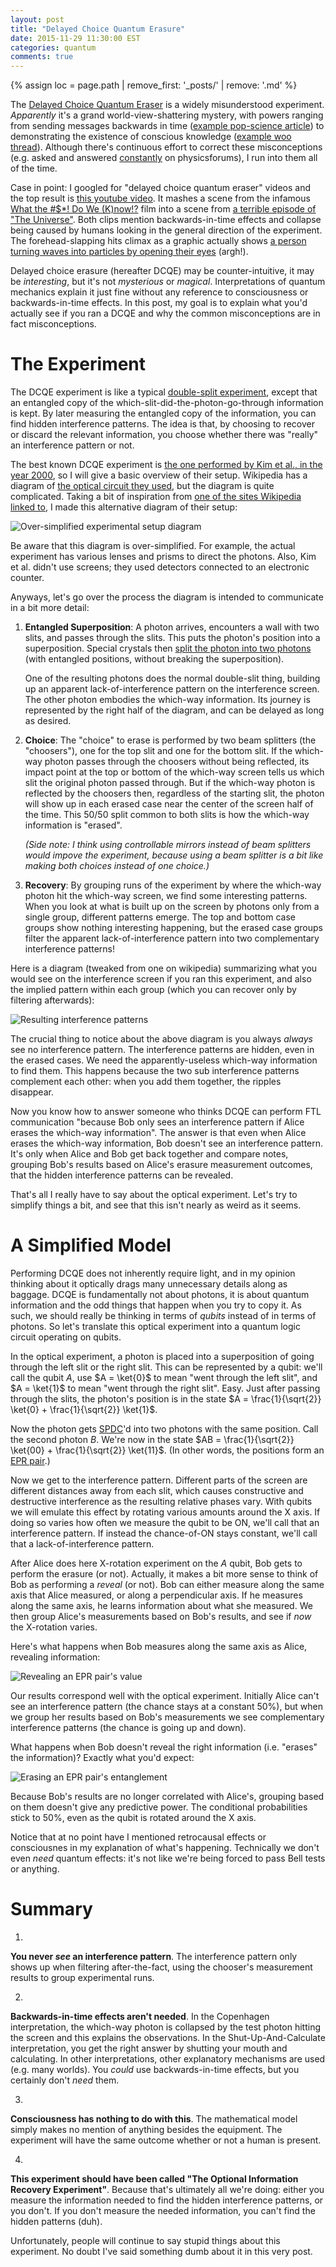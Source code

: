 ```yaml
---
layout: post
title: "Delayed Choice Quantum Erasure"
date: 2015-11-29 11:30:00 EST
categories: quantum
comments: true
---
```


{% assign loc = page.path | remove_first: '_posts/' | remove: '.md' %}

The [Delayed Choice Quantum Eraser](https://en.wikipedia.org/wiki/Delayed_choice_quantum_eraser) is a widely misunderstood experiment.
*Apparently* it's a grand world-view-shattering mystery, with powers ranging from sending messages backwards in time ([example pop-science article](http://www.ibtimes.co.uk/quantum-weirdness-proved-again-measurement-changing-atoms-past-1504172)) to demonstrating the existence of conscious knowledge ([example woo thread](http://www.abovetopsecret.com/forum/thread1013362/pg1)).
Although there's continuous effort to correct these misconceptions (e.g. asked and answered [constantly](https://www.physicsforums.com/threads/explain-delayed-choice-quantum-eraser-without-consciousness.808688/) on physicsforums), I run into them all of the time.

Case in point: I googled for "delayed choice quantum eraser" videos and the top result is [this youtube video](https://www.youtube.com/watch?v=U7Z_TIw9InA).
It mashes a scene from the infamous [What the #$*! Do We (K)now!?](http://www.imdb.com/title/tt0399877/) film into a scene from [a terrible episode of "The Universe"](http://www.imdb.com/title/tt2356685/).
Both clips mention backwards-in-time effects and collapse being caused by humans looking in the general direction of the experiment.
The forehead-slapping hits climax as a graphic actually shows [a person turning waves into particles by opening their eyes](https://youtu.be/vnN85i_75EI?t=18m15s) (argh!).


Delayed choice erasure (hereafter DCQE) may be counter-intuitive, it may be *interesting*, but it's not *mysterious* or *magical*.
Interpretations of quantum mechanics explain it just fine without any reference to consciousness or backwards-in-time effects.
In this post, my goal is to explain what you'd actually see if you ran a DCQE and why the common misconceptions are in fact misconceptions.

# The Experiment

The DCQE experiment is like a typical [double-split experiment](https://en.wikipedia.org/wiki/Double-slit_experiment), except that an entangled copy of the which-slit-did-the-photon-go-through information is kept.
By later measuring the entangled copy of the information, you can find hidden interference patterns.
The idea is that, by choosing to recover or discard the relevant information, you choose whether there was "really" an interference pattern or not.

The best known DCQE experiment is [the one performed by Kim et al., in the year 2000](https://en.wikipedia.org/wiki/Delayed_choice_quantum_eraser#The_experiment_of_Kim_et_al._.282000.29), so I will give a basic overview of their setup.
Wikipedia has a diagram of [the optical circuit they used](https://en.wikipedia.org/wiki/File:Kim_EtAl_Quantum_Eraser.svg), but the diagram is quite complicated.
Taking a bit of inspiration from [one of the sites Wikipedia linked to](http://strangepaths.com/the-quantum-eraser-experiment/2007/03/20/en/), I made this alternative diagram of their setup:

<img src="/assets/{{ loc }}/dcqe-photon-diagram.png" title="Over-simplified experimental setup diagram"/>

Be aware that this diagram is over-simplified.
For example, the actual experiment has various lenses and prisms to direct the photons.
Also, Kim et al. didn't use screens; they used detectors connected to an electronic counter.

Anyways, let's go over the process the diagram is intended to communicate in a bit more detail:

1. **Entangled Superposition**:
A photon arrives, encounters a wall with two slits, and passes through the slits.
This puts the photon's position into a superposition.
Special crystals then [split the photon into two photons](https://en.wikipedia.org/wiki/Spontaneous_parametric_down-conversion) (with entangled positions, without breaking the superposition).

    One of the resulting photons does the normal double-slit thing, building up an apparent lack-of-interference pattern on the interference screen.
The other photon embodies the which-way information.
Its journey is represented by the right half of the diagram, and can be delayed as long as desired.

2. **Choice**:
The "choice" to erase is performed by two beam splitters (the "choosers"), one for the top slit and one for the bottom slit.
If the which-way photon passes through the choosers without being reflected, its impact point at the top or bottom of the which-way screen tells us which slit the original photon passed through.
But if the which-way photon is reflected by the choosers then, regardless of the starting slit, the photon will show up in each erased case near the center of the screen half of the time.
This 50/50 split common to both slits is how the which-way information is "erased".

    *(Side note: I think using controllable mirrors instead of beam splitters would impove the experiment, because using a beam splitter is a bit like making both choices instead of one choice.)*

3. **Recovery**:
By grouping runs of the experiment by where the which-way photon hit the which-way screen, we find some interesting patterns.
When you look at what is built up on the screen by photons only from a single group, different patterns emerge.
The top and bottom case groups show nothing interesting happening, but the erased case groups filter the apparent lack-of-interference pattern into two complementary interference patterns!

Here is a diagram (tweaked from one on wikipedia) summarizing what you would see on the interference screen if you ran this experiment, and also the implied pattern within each group (which you can recover only by filtering afterwards):

<img src="/assets/{{ loc }}/dcqe-photon-graph.png" title="Resulting interference patterns"/>

The crucial thing to notice about the above diagram is you always *always* see no interference pattern.
The interference patterns are hidden, even in the erased cases.
We need the apparently-useless which-way information to find them.
This happens because the two sub interference patterns complement each other: when you add them together, the ripples disappear.

Now you know how to answer someone who thinks DCQE can perform FTL communication "because Bob only sees an interference pattern if Alice erases the which-way information".
The answer is that even when Alice erases the which-way information, Bob doesn't see an interference pattern.
It's only when Alice and Bob get back together and compare notes, grouping Bob's results based on Alice's erasure measurement outcomes, that the hidden interference patterns can be revealed.

That's all I really have to say about the optical experiment.
Let's try to simplify things a bit, and see that this isn't nearly as weird as it seems.

# A Simplified Model

Performing DCQE does not inherently require light, and in my opinion thinking about it optically drags many unnecessary details along as baggage.
DCQE is fundamentally not about photons, it is about quantum information and the odd things that happen when you try to copy it.
As such, we should really be thinking in terms of *qubits* instead of in terms of photons.
So let's translate this optical experiment into a quantum logic circuit operating on qubits.

In the optical experiment, a photon is placed into a superposition of going through the left slit or the right slit.
This can be represented by a qubit: we'll call the qubit $A$, use $A = \ket{0}$ to mean "went through the left slit", and $A = \ket{1}$ to mean "went through the right slit".
Easy.
Just after passing through the slits, the photon's position is in the state $A = \frac{1}{\sqrt{2}} \ket{0} + \frac{1}{\sqrt{2}} \ket{1}$.

Now the photon gets [SPDC](https://en.wikipedia.org/wiki/Spontaneous_parametric_down-conversion)'d into two photons with the same position.
Call the second photon $B$.
We're now in the state $AB = \frac{1}{\sqrt{2}} \ket{00} + \frac{1}{\sqrt{2}} \ket{11}$.
(In other words, the positions form an [EPR pair](https://en.wikipedia.org/wiki/Bell_state).)

Now we get to the interference pattern.
Different parts of the screen are different distances away from each slit, which causes constructive and destructive interference as the resulting relative phases vary.
With qubits we will emulate this effect by rotating various amounts around the X axis.
If doing so varies how often we measure the qubit to be ON, we'll call that an interference pattern.
If instead the chance-of-ON stays constant, we'll call that a lack-of-interference pattern.

After Alice does here X-rotation experiment on the $A$ qubit, Bob gets to perform the erasure (or not).
Actually, it makes a bit more sense to think of Bob as performing a *reveal* (or not).
Bob can either measure along the same axis that Alice measured, or along a perpendicular axis.
If he measures along the same axis, he learns information about what she measured.
We then group Alice's measurements based on Bob's results, and see if *now* the X-rotation varies.

Here's what happens when Bob measures along the same axis as Alice, revealing information:

<img src="/assets/{{ loc }}/cycle-revealed.gif" title="Revealing an EPR pair's value"/>

Our results correspond well with the optical experiment.
Initially Alice can't see an interference pattern (the chance stays at a constant 50%), but when we group her results based on Bob's measurements we see complementary interference patterns (the chance is going up and down).

What happens when Bob doesn't reveal the right information (i.e. "erases" the information)?
Exactly what you'd expect:

<img src="/assets/{{ loc }}/cycle-erased.gif" title="Erasing an EPR pair's entanglement"/>

Because Bob's results are no longer correlated with Alice's, grouping based on them doesn't give any predictive power.
The conditional probabilities stick to 50%, even as the qubit is rotated around the X axis.

Notice that at no point have I mentioned retrocausal effects or consciousnes in my explanation of what's happening.
Technically we don't even *need* quantum effects: it's not like we're being forced to pass Bell tests or anything.

# Summary

1.
**You never *see* an interference pattern**.
The interference pattern only shows up when filtering after-the-fact, using the chooser's measurement results to group experimental runs.

2.
**Backwards-in-time effects aren't needed**.
In the Copenhagen interpretation, the which-way photon is collapsed by the test photon hitting the screen and this explains the observations.
In the Shut-Up-And-Calculate interpretation, you get the right answer by shutting your mouth and calculating.
In other interpretations, other explanatory mechanisms are used (e.g. many worlds).
You *could* use backwards-in-time effects, but you certainly don't *need* them.

3.
**Consciousness has nothing to do with this**.
The mathematical model simply makes no mention of anything besides the equipment.
The experiment will have the same outcome whether or not a human is present.

4.
**This experiment should have been called "The Optional Information Recovery Experiment"**.
Because that's ultimately all we're doing: either you measure the information needed to find the hidden interference patterns, or you don't.
If you don't measure the needed information, you can't find the hidden patterns (duh).

Unfortunately, people will continue to say stupid things about this experiment.
No doubt I've said something dumb about it in this very post.
